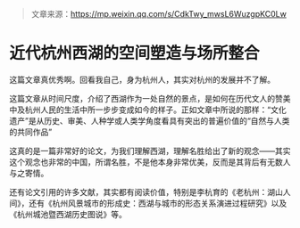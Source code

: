 > 文章来源：https://mp.weixin.qq.com/s/CdkTwy_mwsL6WuzgpKC0Lw

# 近代杭州西湖的空间塑造与场所整合

这篇文章真优秀啊。回看我自己，身为杭州人，其实对杭州的发展并不了解。

这篇文章从时间尺度，介绍了西湖作为一处自然的景点，是如何在历代文人的赞美中及杭州人民的生活中所一步步变成如今的样子。正如文章中所说的那样：“文化遗产”是从历史、审美、人种学或人类学角度看具有突出的普遍价值的“自然与人类的共同作品”

这真的是一篇非常好的论文，为我们理解西湖，理解名胜给出了新的观念——其实这个观念也非常的中国，所谓名胜，不是他本身非常优美，反而是其背后有无数人与之寄情。

还有论文引用的许多文献，其实都有阅读价值，特别是李杭育的《老杭州：湖山人间》，还有《杭州风景城市的形成史：西湖与城市的形态关系演进过程研究》以及《杭州城池暨西湖历史图说》等。
